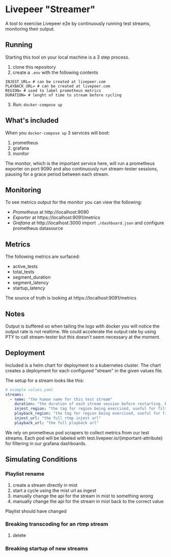 # Livepeer "Streamer"

A tool to exercise Livepeer e2e by continuously running test streams,
monitoring their output.

## Running

Starting this tool on your local machine is a 3 step process.

1. clone this repository
2. create a `.env` with the following contents
```
INJEST_URL= # can be created at livepeer.com
PLAYBACK_URL= # can be created at livepeer.com
REGION= # used to label prometheus metrics
DURATION= # lenght of time to stream before cycling
```
3. Run: `docker-compose up`

## What's included

When you `docker-compose up` 3 services will boot:

1. prometheus
2. grafana
3. monitor

The monitor, which is the important service here, will run a prometheus exporter on port 9090
and also continuously run stream-tester sessions, pausing for a grace period between each stream.

## Monitoring

To see metrics output for the monitor you can view the following:

- *Prometheus* at http://localhost:9090
- *Exporter* at https://localhost:9091/metrics
- *Grafana* at http://localhost:3000 import `./dashboard.json` and configure prometheus datasource

## Metrics

The following metrics are surfaced:

- active_tests
- total_tests
- segment_duration
- segment_latency
- startup_latency

The source of truth is looking at https://localhost:9091/metrics

## Notes

Output is buffered so when tailing the logs with docker you will notice the
output rate is not realtime. We could accelerate the output rate by using PTY
to call stream-tester but this doesn't seem necessary at the moment.

## Deployment

Included is a helm chart for deployment to a kubernetes cluster. The chart
creates a deployment for each configured "stream" in the given values file.

The setup for a stream looks like this:

```yaml
# example values.yaml
streams:
  - name: "the human name for this test stream"
    duration: "the duration of each stream session before restarting. Ex: 2m"
    injest_region: "the tag for region being exercised, useful for filtering metrics"
    playback_region: "the tag for region being exercised, useful for filtering metrics"
    injest_url: "the full rtmp injest url"
    playback_url: "the full playback url"
```

We rely on prometheus pod scrapers to collect metrics from our test streams. Each pod
will be labeled with test.livepeer.io/{important-attribute} for filtering in our
grafana dashboards.

## Simulating Conditions

### Playlist rename
1. create a stream directly in mist
2. start a cycle using the mist url as ingest
3. manually change the api for the stream in mist to something wrong
3. manually change the api for the stream in mist back to the correct value

Playlist should have changed

### Breaking transcoding for an rtmp stream
1. delete

### Breaking startup of new streams
